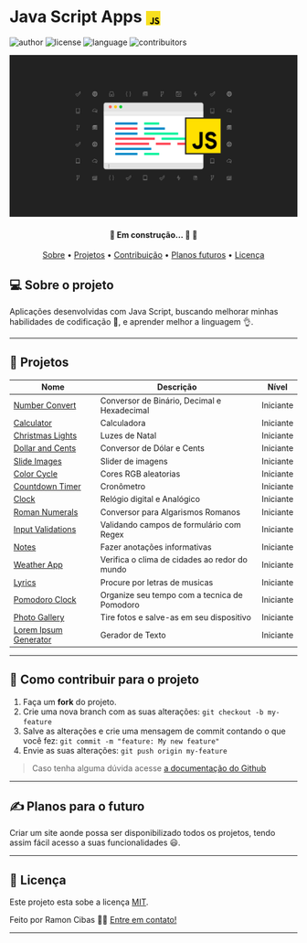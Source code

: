 # Java Script Apps <img src="js.png" height="25" width="25" align="center">

![author](https://img.shields.io/badge/author-Ramon_Cibas-important)
![license](https://img.shields.io/badge/license-MIT-blue)
![language](https://img.shields.io/badge/language-JS-yellow)
![contribuitors](https://img.shields.io/badge/contribuirtors-1-9cf)

![banner](banner.png)

<h4 align="center"> 
	🚧 Em construção... 🚀 🚧
</h4>

<p align="center">
 <a href="#-sobre-o-projeto">Sobre</a> •
 <a href="#-projetos">Projetos</a> •   
 <a href="#-como-contribuir-para-o-projeto">Contribuição</a> •
 <a href="#-planos-para-o-futuro">Planos futuros</a> •  
 <a href="#-licença">Licença</a> 
</p>


## 💻 Sobre o projeto 

Aplicações desenvolvidas com Java Script, buscando melhorar minhas habilidades de codificação 🧠, e aprender melhor a linguagem 👌. 

---

## 📁 Projetos 

| Nome             | Descrição                         | Nível     |
|------------------|-----------------------------------|-----------|
| [Number Convert](https://github.com/ramoncibas/JavaScript-Apps/tree/main/Projetos/Beginner/Number-Converter) | Conversor de Binário, Decimal e Hexadecimal | Iniciante |
| [Calculator](https://github.com/ramoncibas/JavaScript-Apps/tree/main/Projetos/Beginner/Calculator) | Calculadora                       | Iniciante |
| [Christmas Lights](https://github.com/ramoncibas/JavaScript-Apps/tree/main/Projetos/Beginner/Christmas-Lights) | Luzes de Natal                    | Iniciante |
| [Dollar and Cents](https://github.com/ramoncibas/JavaScript-Apps/tree/main/Projetos/Beginner/Dollar-and-Cents) | Conversor de Dólar e Cents       | Iniciante |
| [Slide Images](https://github.com/ramoncibas/JavaScript-Apps/tree/main/Projetos/Beginner/Slides-Image) | Slider de imagens | Iniciante |
| [Color Cycle](https://github.com/ramoncibas/JavaScript-Apps/tree/main/Projetos/Beginner/ColorCycle) | Cores RGB aleatorias | Iniciante |
| [Countdown Timer](https://github.com/ramoncibas/JavaScript-Apps/tree/main/Projetos/Beginner/Countdown-Timer) | Cronômetro | Iniciante |
| [Clock](https://github.com/ramoncibas/JavaScript-Apps/tree/main/Projetos/Beginner/Clock) | Relógio digital e Analógico| Iniciante | 
| [Roman Numerals](https://github.com/ramoncibas/JavaScript-Apps/tree/main/Projetos/Beginner/Roman-Numbers) | Conversor para Algarismos Romanos | Iniciante |
| [Input Validations](https://github.com/ramoncibas/JavaScript-Apps/tree/main/Projetos/Beginner/Input-validation) | Validando campos de formulário com Regex | Iniciante |
| [Notes](https://github.com/ramoncibas/JavaScript-Apps/tree/main/Projetos/Beginner/Notes) | Fazer anotações informativas | Iniciante |
| [Weather App](https://github.com/ramoncibas/JavaScript-Apps/tree/main/Projetos/Beginner/Weather-App) | Verifica o clima de cidades ao redor do mundo | Iniciante |
| [Lyrics](https://github.com/ramoncibas/JavaScript-Apps/tree/main/Projetos/Beginner/Lyrics) | Procure por letras de musicas | Iniciante |
| [Pomodoro Clock](https://github.com/ramoncibas/JavaScript-Apps/tree/main/Projetos/Beginner/Pomodoro-Clock) | Organize seu tempo com a tecnica de Pomodoro | Iniciante |
| [Photo Gallery](https://github.com/ramoncibas/JavaScript-Apps/tree/main/Projetos/Beginner/Photo-Gallery) | Tire fotos e salve-as em seu dispositivo | Iniciante |
| [Lorem Ipsum Generator](https://github.com/ramoncibas/JavaScript-Apps/tree/main/Projetos/Beginner/Lorem-Ipsum) | Gerador de Texto | Iniciante |

---

## 💪 Como contribuir para o projeto

1. Faça um **fork** do projeto.
2. Crie uma nova branch com as suas alterações: `git checkout -b my-feature`
3. Salve as alterações e crie uma mensagem de commit contando o que você fez: `git commit -m "feature: My new feature"`
4. Envie as suas alterações: `git push origin my-feature`
> Caso tenha alguma dúvida acesse [a documentação do Github](https://docs.github.com/pt)

---

## ✍ Planos para o futuro 
Criar um site aonde possa ser disponibilizado todos os projetos, tendo assim fácil acesso a suas funcionalidades 😃.

---

## 📝 Licença

Este projeto esta sobe a licença [MIT](./LICENSE).

Feito por Ramon Cibas 👋🏽 [Entre em contato!](https://www.linkedin.com/in/ramoncibas/)

---
